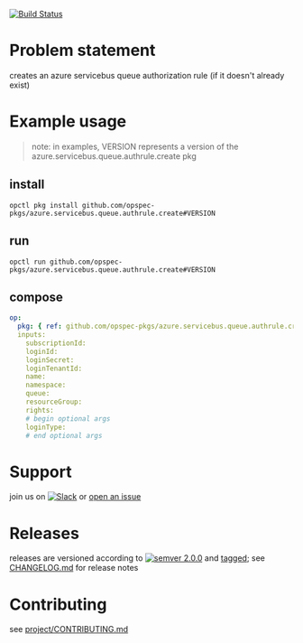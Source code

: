 [![Build Status](https://travis-ci.org/opspec-pkgs/azure.servicebus.queue.authrule.create.svg?branch=master)](https://travis-ci.org/opspec-pkgs/azure.servicebus.queue.authrule.create)

# Problem statement

creates an azure servicebus queue authorization rule (if it doesn't
already exist)

# Example usage

> note: in examples, VERSION represents a version of the
> azure.servicebus.queue.authrule.create pkg

## install

```shell
opctl pkg install github.com/opspec-pkgs/azure.servicebus.queue.authrule.create#VERSION
```

## run

```
opctl run github.com/opspec-pkgs/azure.servicebus.queue.authrule.create#VERSION
```

## compose

```yaml
op:
  pkg: { ref: github.com/opspec-pkgs/azure.servicebus.queue.authrule.create#VERSION }
  inputs: 
    subscriptionId:
    loginId:
    loginSecret:
    loginTenantId:
    name:
    namespace:
    queue:
    resourceGroup:
    rights:
    # begin optional args
    loginType:
    # end optional args
```

# Support

join us on
[![Slack](https://opspec-slackin.herokuapp.com/badge.svg)](https://opspec-slackin.herokuapp.com/)
or
[open an issue](https://github.com/opspec-pkgs/azure.servicebus.queue.authrule.create/issues)

# Releases

releases are versioned according to
[![semver 2.0.0](https://img.shields.io/badge/semver-2.0.0-brightgreen.svg)](http://semver.org/spec/v2.0.0.html)
and [tagged](https://git-scm.com/book/en/v2/Git-Basics-Tagging); see
[CHANGELOG.md](CHANGELOG.md) for release notes

# Contributing

see
[project/CONTRIBUTING.md](https://github.com/opspec-pkgs/project/blob/master/CONTRIBUTING.md)
